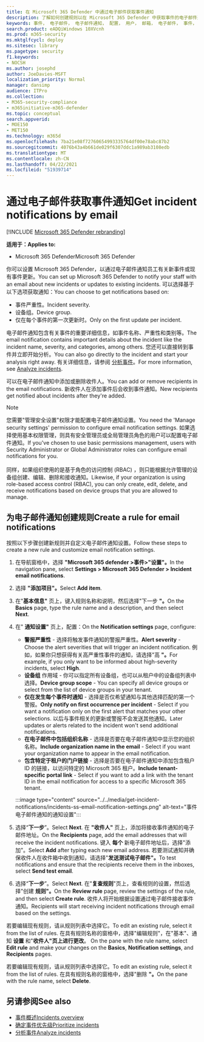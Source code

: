 ```yaml
---
title: 在 Microsoft 365 Defender 中通过电子邮件获取事件通知
description: 了解如何创建规则以在 Microsoft 365 Defender 中获取事件的电子邮件通知
keywords: 事件， 电子邮件， 电子邮件通知， 配置， 用户， 邮箱， 电子邮件， 事件， 分析， 响应
search.product: eADQiWindows 10XVcnh
ms.prod: m365-security
ms.mktglfcycl: deploy
ms.sitesec: library
ms.pagetype: security
f1.keywords:
- NOCSH
ms.author: josephd
author: JoeDavies-MSFT
localization_priority: Normal
manager: dansimp
audience: ITPro
ms.collection:
- M365-security-compliance
- m365initiative-m365-defender
ms.topic: conceptual
search.appverid:
- MOE150
- MET150
ms.technology: m365d
ms.openlocfilehash: 7ba21e08f72760654993335764df00e78abc87b2
ms.sourcegitcommit: 4076b43a4b661de029f6307ddc1a989ab3108edb
ms.translationtype: MT
ms.contentlocale: zh-CN
ms.lasthandoff: 04/22/2021
ms.locfileid: "51939714"
---
```

# <a name="get-incident-notifications-by-email"></a><span data-ttu-id="16cc7-104">通过电子邮件获取事件通知</span><span class="sxs-lookup"><span data-stu-id="16cc7-104">Get incident notifications by email</span></span>

[!INCLUDE [Microsoft 365 Defender rebranding](../includes/microsoft-defender.md)]


<span data-ttu-id="16cc7-105">**适用于：**</span><span class="sxs-lookup"><span data-stu-id="16cc7-105">**Applies to:**</span></span>
- <span data-ttu-id="16cc7-106">Microsoft 365 Defender</span><span class="sxs-lookup"><span data-stu-id="16cc7-106">Microsoft 365 Defender</span></span>

<span data-ttu-id="16cc7-107">你可以设置 Microsoft 365 Defender，以通过电子邮件通知员工有关新事件或现有事件更新。</span><span class="sxs-lookup"><span data-stu-id="16cc7-107">You can set up Microsoft 365 Defender to notify your staff with an email about new incidents or updates to existing incidents.</span></span> <span data-ttu-id="16cc7-108">可以选择基于以下选项获取通知：</span><span class="sxs-lookup"><span data-stu-id="16cc7-108">You can choose to get notifications based on:</span></span>

- <span data-ttu-id="16cc7-109">事件严重性。</span><span class="sxs-lookup"><span data-stu-id="16cc7-109">Incident severity.</span></span>
- <span data-ttu-id="16cc7-110">设备组。</span><span class="sxs-lookup"><span data-stu-id="16cc7-110">Device group.</span></span>
- <span data-ttu-id="16cc7-111">仅在每个事件的第一次更新时。</span><span class="sxs-lookup"><span data-stu-id="16cc7-111">Only on the first update per incident.</span></span>

<span data-ttu-id="16cc7-112">电子邮件通知包含有关事件的重要详细信息，如事件名称、严重性和类别等。</span><span class="sxs-lookup"><span data-stu-id="16cc7-112">The email notification contains important details about the incident like the incident name, severity, and categories, among others.</span></span> <span data-ttu-id="16cc7-113">您还可以直接转到事件并立即开始分析。</span><span class="sxs-lookup"><span data-stu-id="16cc7-113">You can also go directly to the incident and start your analysis right away.</span></span> <span data-ttu-id="16cc7-114">有关详细信息，请参阅 [分析事件](investigate-incidents.md)。</span><span class="sxs-lookup"><span data-stu-id="16cc7-114">For more information, see [Analyze incidents](investigate-incidents.md).</span></span>

<span data-ttu-id="16cc7-115">可以在电子邮件通知中添加或删除收件人。</span><span class="sxs-lookup"><span data-stu-id="16cc7-115">You can add or remove recipients in the email notifications.</span></span> <span data-ttu-id="16cc7-116">新收件人在添加事件后会收到事件通知。</span><span class="sxs-lookup"><span data-stu-id="16cc7-116">New recipients get notified about incidents after they're added.</span></span> 

>[!NOTE]
><span data-ttu-id="16cc7-117">您需要"管理安全设置"权限才能配置电子邮件通知设置。</span><span class="sxs-lookup"><span data-stu-id="16cc7-117">You need the 'Manage security settings' permission to configure email notification settings.</span></span> <span data-ttu-id="16cc7-118">如果选择使用基本权限管理，则具有安全管理员或全局管理员角色的用户可以配置电子邮件通知。</span><span class="sxs-lookup"><span data-stu-id="16cc7-118">If you've chosen to use basic permissions management, users with Security Administrator or Global Administrator roles can configure email notifications for you.</span></span> <br> <br>
<span data-ttu-id="16cc7-119">同样，如果组织使用的是基于角色的访问控制 (RBAC) ，则只能根据允许管理的设备组创建、编辑、删除和接收通知。</span><span class="sxs-lookup"><span data-stu-id="16cc7-119">Likewise, if your organization is using role-based access control (RBAC), you can only create, edit, delete, and receive notifications based on device groups that you are allowed to manage.</span></span>

## <a name="create-a-rule-for-email-notifications"></a><span data-ttu-id="16cc7-120">为电子邮件通知创建规则</span><span class="sxs-lookup"><span data-stu-id="16cc7-120">Create a rule for email notifications</span></span>

<span data-ttu-id="16cc7-121">按照以下步骤创建新规则并自定义电子邮件通知设置。</span><span class="sxs-lookup"><span data-stu-id="16cc7-121">Follow these steps to create a new rule and customize email notification settings.</span></span>

1. <span data-ttu-id="16cc7-122">在导航窗格中，选择 **"Microsoft 365 defender >事件>"设置"。**</span><span class="sxs-lookup"><span data-stu-id="16cc7-122">In the navigation pane, select **Settings > Microsoft 365 Defender > Incident email notifications**.</span></span>
2. <span data-ttu-id="16cc7-123">选择 **"添加项目"。**</span><span class="sxs-lookup"><span data-stu-id="16cc7-123">Select **Add item**.</span></span>
3. <span data-ttu-id="16cc7-124">在"**基本信息"** 页上，键入规则名称和说明，然后选择"下一步 **"。**</span><span class="sxs-lookup"><span data-stu-id="16cc7-124">On the **Basics** page, type the rule name and a description, and then select **Next**.</span></span>
4. <span data-ttu-id="16cc7-125">在" **通知设置"** 页上，配置：</span><span class="sxs-lookup"><span data-stu-id="16cc7-125">On the **Notification settings** page, configure:</span></span>
    - <span data-ttu-id="16cc7-126">**警报严重性** - 选择将触发事件通知的警报严重性。</span><span class="sxs-lookup"><span data-stu-id="16cc7-126">**Alert severity** - Choose the alert severities that will trigger an incident notification.</span></span> <span data-ttu-id="16cc7-127">例如，如果你只想获得有关高严重性事件的通知，请选择"高 **"。**</span><span class="sxs-lookup"><span data-stu-id="16cc7-127">For example, if you only want to be informed about high-severity incidents, select **High**.</span></span>
    - <span data-ttu-id="16cc7-128">**设备组** 作用域 - 你可以指定所有设备组，也可以从租户中的设备组列表中选择。</span><span class="sxs-lookup"><span data-stu-id="16cc7-128">**Device group scope** - You can specify all device groups or select from the list of device groups in your tenant.</span></span>
    - <span data-ttu-id="16cc7-129">**仅在发生每个事件时通知** - 选择是否仅希望通知与其他选择匹配的第一个警报。</span><span class="sxs-lookup"><span data-stu-id="16cc7-129">**Only notify on first occurrence per incident** - Select if you want a notification only on the first alert that matches your other selections.</span></span> <span data-ttu-id="16cc7-130">以后与事件相关的更新或警报不会发送其他通知。</span><span class="sxs-lookup"><span data-stu-id="16cc7-130">Later updates or alerts related to the incident won't send additional notifications.</span></span>
    - <span data-ttu-id="16cc7-131">**在电子邮件中包括组织名称** - 选择是否要在电子邮件通知中显示您的组织名称。</span><span class="sxs-lookup"><span data-stu-id="16cc7-131">**Include organization name in the email** - Select if you want your organization name to appear in the email notification.</span></span>
    - <span data-ttu-id="16cc7-132">**包含特定于租户的门户链接** - 选择是否要在电子邮件通知中添加包含租户 ID 的链接，以访问特定的 Microsoft 365 租户。</span><span class="sxs-lookup"><span data-stu-id="16cc7-132">**Include tenant-specific portal link** - Select if you want to add a link with the tenant ID in the email notification for access to a specific Microsoft 365 tenant.</span></span>

    :::image type="content" source="../../media/get-incident-notifications/incidents-ss-email-notification-settings.png" alt-text="事件电子邮件通知的通知设置":::

5. <span data-ttu-id="16cc7-134">选择“**下一步**”。</span><span class="sxs-lookup"><span data-stu-id="16cc7-134">Select **Next**.</span></span> <span data-ttu-id="16cc7-135">在 **"收件人"** 页上，添加将接收事件通知的电子邮件地址。</span><span class="sxs-lookup"><span data-stu-id="16cc7-135">On the **Recipients** page, add the email addresses that will receive the incident notifications.</span></span> <span data-ttu-id="16cc7-136">键入 **每个** 新电子邮件地址后，选择"添加"。</span><span class="sxs-lookup"><span data-stu-id="16cc7-136">Select **Add** after typing each new email address.</span></span> <span data-ttu-id="16cc7-137">若要测试通知并确保收件人在收件箱中收到通知，请选择"**发送测试电子邮件"。**</span><span class="sxs-lookup"><span data-stu-id="16cc7-137">To test notifications and ensure that the recipients receive them in the inboxes, select **Send test email**.</span></span> 
6. <span data-ttu-id="16cc7-138">选择“**下一步**”。</span><span class="sxs-lookup"><span data-stu-id="16cc7-138">Select **Next**.</span></span> <span data-ttu-id="16cc7-139">在"**复查规则**"页上，查看规则的设置，然后选择"创建 **规则"。**</span><span class="sxs-lookup"><span data-stu-id="16cc7-139">On the **Review rule** page, review the settings of the rule, and then select **Create rule**.</span></span> <span data-ttu-id="16cc7-140">收件人将开始根据设置通过电子邮件接收事件通知。</span><span class="sxs-lookup"><span data-stu-id="16cc7-140">Recipients will start receiving incident notifications through email based on the settings.</span></span>

<span data-ttu-id="16cc7-141">若要编辑现有规则，请从规则列表中选择它。</span><span class="sxs-lookup"><span data-stu-id="16cc7-141">To edit an existing rule, select it from the list of rules.</span></span> <span data-ttu-id="16cc7-142">在具有规则名称的窗格中，选择"编辑规则"，在"基本"、通知 **设置** 和"**收件人"页上进行更改**。 </span><span class="sxs-lookup"><span data-stu-id="16cc7-142">On the pane with the rule name, select **Edit rule** and make your changes on the **Basics**, **Notification settings**, and **Recipients** pages.</span></span>

<span data-ttu-id="16cc7-143">若要编辑现有规则，请从规则列表中选择它。</span><span class="sxs-lookup"><span data-stu-id="16cc7-143">To edit an existing rule, select it from the list of rules.</span></span> <span data-ttu-id="16cc7-144">在具有规则名称的窗格中，选择"删除 **"。**</span><span class="sxs-lookup"><span data-stu-id="16cc7-144">On the pane with the rule name, select **Delete**.</span></span>

## <a name="see-also"></a><span data-ttu-id="16cc7-145">另请参阅</span><span class="sxs-lookup"><span data-stu-id="16cc7-145">See also</span></span>
- [<span data-ttu-id="16cc7-146">事件概述</span><span class="sxs-lookup"><span data-stu-id="16cc7-146">Incidents overview</span></span>](incidents-overview.md)
- [<span data-ttu-id="16cc7-147">确定事件优先级</span><span class="sxs-lookup"><span data-stu-id="16cc7-147">Prioritize incidents</span></span>](incident-queue.md)
- [<span data-ttu-id="16cc7-148">分析事件</span><span class="sxs-lookup"><span data-stu-id="16cc7-148">Analyze incidents</span></span>](investigate-incidents.md)
